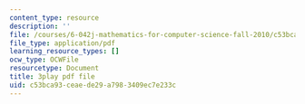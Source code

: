 ```yaml
---
content_type: resource
description: ''
file: /courses/6-042j-mathematics-for-computer-science-fall-2010/c53bca93ceaede29a7983409ec7e233c_5RSMLgy06Ew.pdf
file_type: application/pdf
learning_resource_types: []
ocw_type: OCWFile
resourcetype: Document
title: 3play pdf file
uid: c53bca93-ceae-de29-a798-3409ec7e233c
---
```

